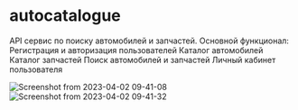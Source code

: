 # autocatalogue
API сервис по поиску автомобилей и запчастей.   Основной функционал: Регистрация и авторизация пользователей Каталог автомобилей Каталог запчастей Поиск автомобилей и запчастей Личный кабинет пользователя

![Screenshot from 2023-04-02 09-41-08](https://user-images.githubusercontent.com/42169195/229333893-7490cf14-7389-4571-bb6b-6a374b42cf71.png)
![Screenshot from 2023-04-02 09-41-32](https://user-images.githubusercontent.com/42169195/229333895-1e299103-cdd1-49e6-91fc-2125563c1a2b.png)
